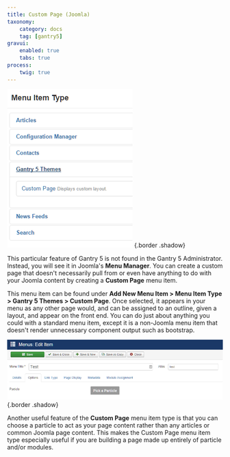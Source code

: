 ```yaml
---
title: Custom Page (Joomla)
taxonomy:
    category: docs
    tag: [gantry5]
gravui:
    enabled: true
    tabs: true
process:
    twig: true
---
```


![Menu Item](menu_item.png) {.border .shadow}

This particular feature of Gantry 5 is not found in the Gantry 5 Administrator. Instead, you will see it in Joomla's **Menu Manager**. You can create a custom page that doesn't necessarily pull from or even have anything to do with your Joomla content by creating a **Custom Page** menu item.

This menu item can be found under **Add New Menu Item > Menu Item Type > Gantry 5 Themes > Custom Page**. Once selected, it appears in your menu as any other page would, and can be assigned to an outline, given a layout, and appear on the front end. You can do just about anything you could with a standard menu item, except it is a non-Joomla menu item that doesn't render unnecessary component output such as bootstrap.

![Particle](particle.png) {.border .shadow}

Another useful feature of the **Custom Page** menu item type is that you can choose a particle to act as your page content rather than any articles or common Joomla page content. This makes the Custom Page menu item type especially useful if you are building a page made up entirely of particle and/or modules.